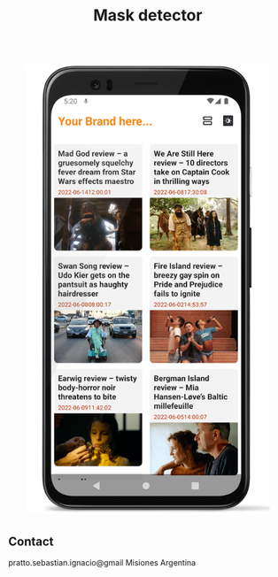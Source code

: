 <h1 align="center">
Mask detector
<br>
<br>
</h1>

<h1 align="center">
    <img src="https://github.com/sebapratto/App-News/blob/master/imageAssets/screen-w.png" width=439 height=812/>
</h1>

## Contact
pratto.sebastian.ignacio@gmail
Misiones Argentina
